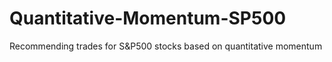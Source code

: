 # Quantitative-Momentum-SP500
Recommending trades for S&amp;P500 stocks based on quantitative momentum
